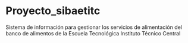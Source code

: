 # Proyecto_sibaetitc
 Sistema de información para gestionar los servicios de alimentación del banco de alimentos de la Escuela Tecnológica Instituto Técnico Central
